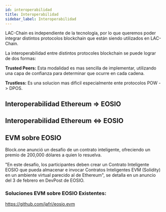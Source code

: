 ```yaml
---
id: interoperabilidad
title: Interoperabilidad
sidebar_label: Interoperabilidad
---
```

LAC-Chain es independiente de la tecnología, por lo que queremos poder integrar distintos protocolos blockchain que están siendo utilizados en LAC-Chain.

La interoperabilidad entre distintos protocoles blockchain se puede lograr de dos formas:

 **Trusted Peers:** Esta modalidad es mas sencilla de implementar, utilizando una capa de confianza para determinar que ocurre en cada cadena. 
 
 **Trustless:** Es una solucion mas dificil especialmente ente protocolos  POW -> DPOS. 

## Interoperabilidad Ethereum => EOSIO  

## Interoperabilidad  Ethereum ⇔ EOSIO 

## EVM sobre EOSIO

Block.one anunció un desafío de un contrato inteligente, ofreciendo un premio de 200,000 dólares a quien lo resuelva.

"En este desafío, los participantes deben crear un Contrato Inteligente EOSIO que pueda almacenar e invocar Contratos Inteligentes EVM (Solidity) en un ambiente virtual parecido al de Ethereum", se detalla en un anuncio del 3 de febrero en DevPost de EOSIO.

### Soluciones EVM sobre EOSIO Existentes:

https://github.com/jafri/eosio.evm

